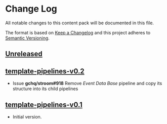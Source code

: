 # Change Log

All notable changes to this content pack will be documented in this file.

The format is based on [Keep a Changelog](http://keepachangelog.com/)
and this project adheres to [Semantic Versioning](http://semver.org/).

## [Unreleased]

## [template-pipelines-v0.2]

* Issue **gchq/stroom#918** Remove _Event Data Base_ pipeline and copy its structure into its child pipelines

## [template-pipelines-v0.1]

* Initial version.


[Unreleased]: https://github.com/gchq/stroom-content/compare/template-pipelines-v0.2...HEAD
[template-pipelines-v0.2]: https://github.com/gchq/stroom-content/compare/template-pipelines-v0.1...template-pipelines-v0.2
[template-pipelines-v0.1]: https://github.com/gchq/stroom-content/compare/template-pipelines-v0.1...template-pipelines-v0.1
